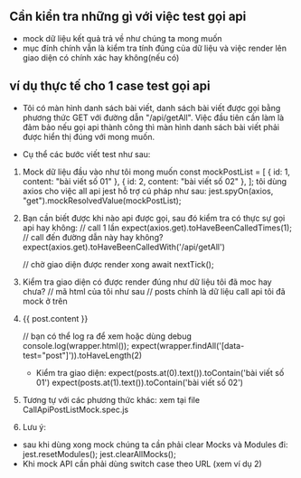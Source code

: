 ## Cần kiển tra những gì với việc test gọi api

- mock dữ liệu kết quả trả về như chúng ta mong muốn
- mục đính chính vẫn là kiểm tra tính đúng của dữ liệu và việc render lên giao diện có chính xác hay không(nếu có)

## ví dụ thực tế cho 1 case test gọi api

- Tôi có màn hình danh sách bài viết, danh sách bài viết được gọi bằng phương thức GET với đường dẫn "/api/getAll". Việc đầu tiên cần làm là đảm bảo nếu gọi api thành công thì màn hình danh sách bài viết phải được hiển thị đúng với mong muốn.

- Cụ thể các bước viết test như sau: 
1. Mock dữ liệu đầu vào như tôi mong muốn
  const mockPostList = [
    { id: 1, content: "bài viết số 01" },
    { id: 2, content: "bài viết số 02" },
  ];
 tôi dùng axios cho việc all api jest hỗ trợ cú pháp như sau:
 jest.spyOn(axios, "get").mockResolvedValue(mockPostList);

2. Bạn cần biết được khi nào api được gọi, sau đó kiểm tra có thực sự gọi api hay không:
    // call 1 lần
    expect(axios.get).toHaveBeenCalledTimes(1);
    // call đến đường dẫn này hay không?
    expect(axios.get).toHaveBeenCalledWith('/api/getAll')
    
    // chờ giao diện được render xong
    await nextTick();
3. Kiểm tra giao diện có được render đúng như dữ liệu tôi đã moc hay chưa?
     // mã html của tôi như sau
        // posts chính là dữ liệu call api tôi đã mock ở trên
       <li v-for="post in posts" :key="post.id" data-test="post">
        {{ post.content }}
      </li>
    // bạn có thể log ra để xem hoặc dùng debug
    console.log(wrapper.html());
    expect(wrapper.findAll('[data-test="post"]')).toHaveLength(2)
    
    - Kiểm tra giao diện:
        expect(posts.at(0).text()).toContain('bài viết số 01')
        expect(posts.at(1).text()).toContain('bài viết số 02')


4. Tương tự với các phương thức khác: xem tại file CallApiPostListMock.spec.js
5. Lưu ý: 
- sau khi dùng xong mock chúng ta cần phải clear Mocks và Modules đi:
          jest.resetModules();
          jest.clearAllMocks();
- Khi mock API cần phải dùng switch case theo URL (xem ví dụ 2)